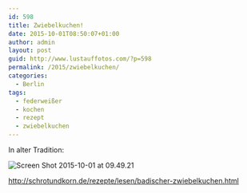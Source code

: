 ```yaml
---
id: 598
title: Zwiebelkuchen!
date: 2015-10-01T08:50:07+01:00
author: admin
layout: post
guid: http://www.lustauffotos.com/?p=598
permalink: /2015/zwiebelkuchen/
categories:
  - Berlin
tags:
  - federweißer
  - kochen
  - rezept
  - zwiebelkuchen
---
```

In alter Tradition:

<img class="aligncenter size-medium wp-image-599" src="/files/2015/10/Screen-Shot-2015-10-01-at-09.49.21-296x300.png" alt="Screen Shot 2015-10-01 at 09.49.21" width="296" height="300" srcset="/files/2015/10/Screen-Shot-2015-10-01-at-09.49.21-296x300.png 296w, /files/2015/10/Screen-Shot-2015-10-01-at-09.49.21.png 586w" sizes="(max-width: 296px) 100vw, 296px" /> 

<http://schrotundkorn.de/rezepte/lesen/badischer-zwiebelkuchen.html>